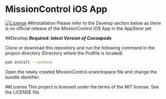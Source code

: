 # MissionControl iOS App
[![License](https://img.shields.io/badge/license-MIT-brightgreen.svg?style=flat)](https://github.com/danielhonies/MissionControl-iOS/blob/master/License)
##Installation
Please refer to the Develop section below as there is no official release of the MissionControl iOS App in the AppStore yet.

##Develop
___Required: latest Version of Cocoapods___

Clone or download this repository and run the following command in the project-directory (Directory where the Podfile is located)

```bash
pod install --verbose
```

Open the newly created MissionControl.xcworkspace file and change the bundle identifier.

##License
This project is licensed under the terms of the MIT license. See the LICENSE file.
